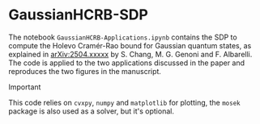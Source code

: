 # GaussianHCRB-SDP

The notebook `GaussianHCRB-Applications.ipynb` contains the SDP to compute the Holevo Cramér-Rao bound for Gaussian quantum states, as explained in [arXiv:2504.xxxxx](https://arxiv.org/abs/2504.xxxxx) by S. Chang, M. G. Genoni and F. Albarelli.
The code is applied to the two applications discussed in the paper and reproduces the two figures in the manuscript.

> [!IMPORTANT]  
> This code relies on `cvxpy`, `numpy` and `matplotlib` for plotting, the `mosek` package is also used as a solver, but it's optional.
